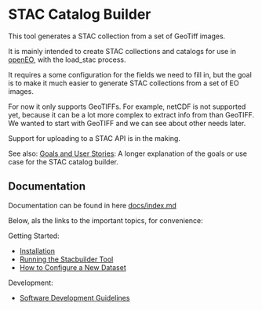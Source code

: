 # STAC Catalog Builder

This tool generates a STAC collection from a set of GeoTiff images.

It is mainly intended to create STAC collections and catalogs for use in [openEO](https://openeo.org/), with the load_stac process.

It requires a some configuration for the fields we need to fill in, but the goal is to make it much easier to generate STAC collections from a set of EO images.

For now it only supports GeoTIFFs. For example, netCDF is not supported yet, because it can be a lot more complex to extract info from than GeoTIFF.
We wanted to start with GeoTIFF and we can see about other needs later.

Support for uploading to a STAC API is in the making.

See also: [Goals and User Stories](docs/goals-and-user-stories.md): A longer explanation of the goals or use case for the STAC catalog builder.

## Documentation

Documentation can be found in here [docs/index.md](./docs/index.md)

Below, als the links to the important topics, for convenience:

Getting Started:

- [Installation](docs/installation.md)
- [Running the Stacbuilder Tool](docs/how-to-run-stacbuilder.md)
- [How to Configure a New Dataset](docs/how-to-configure-new-dataset.md)

Development:

- [Software Development Guidelines](docs/developer-guidelines.md)
